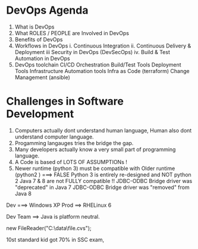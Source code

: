 # DevOps Agenda

1. What is DevOps
2. What ROLES / PEOPLE are Involved in DevOps
3. Benefits of DevOps
4. Workflows in DevOps 
    i.  Continuous Integration
    ii. Continuous Delivery & Deployment
    iii Security in DevOps (DevSecOps)
    iv. Build & Test Automation in DevOps
5. DevOps toolchain
      CI/CD Orchestration
      Build/Test Tools
      Deployment Tools
      Infrastructure Automation tools
        Infra as Code (terraform)
        Change Management (ansible)


# Challenges in Software Development
1. Computers actually dont understand human language, Human also dont understand computer language.
2. Progamming langauges tries the bridge the gap.
3. Many developers actually know a very small part of programming language.
4. A Code is based of LOTS OF ASSUMPTIONs !
5. Newer runtime (python 3) must be compatible with Older runtime (python2 ) ===> FALSE
    Python 3 is entirely re-designed and NOT python 2
    Java 7 & 8 are not FULLY compatible !!
        JDBC-ODBC Bridge driver was "deprecated" in Java 7
        JDBC-ODBC Bridge driver was "removed" from Java 8


Dev ===> Windows XP
Prod ==> RHELinux 6

Dev Team ==> Java is platform neutral.

new FileReader("C:\\data\\file.cvs");


10st standard kid got 70% in SSC exam,

